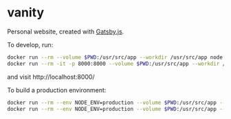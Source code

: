 vanity
======

Personal website, created with [Gatsby.js](https://www.gatsbyjs.org/).

To develop, run:
```sh
docker run --rm --volume $PWD:/usr/src/app --workdir /usr/src/app node:8 npm install
docker run --rm -it -p 8000:8000 --volume $PWD:/usr/src/app --workdir /usr/src/app node:8 npm run develop
```
and visit http://localhost:8000/


To build a production environment:
```sh
docker run --rm --env NODE_ENV=production --volume $PWD:/usr/src/app --workdir /usr/src/app node:8 npm install
docker run --rm --env NODE_ENV=production --volume $PWD:/usr/src/app --workdir /usr/src/app node:8 npm run build
```
